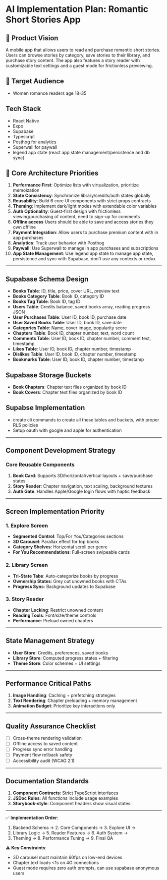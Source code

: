 # AI Implementation Plan: Romantic Short Stories App

## 🚀 Product Vision

A mobile app that allows users to read and purchase romantic short stories. Users can browse stories by category, save stories to their library, and purchase story content. The app also features a story reader with customizable text settings and a guest mode for frictionless previewing.


## 🎯 Target Audience

- Women romance readers age 18-35

## Tech Stack

- React Native
- Expo
- Supabase
- Typescript
- Posthog for analytics
- Superwall for paywall
- legend app state (react app state management/persistence and db sync)

## 📱 Core Architecture Priorities

1. **Performance First**: Optimize lists with virtualization, prioritize memoization
2. **State Consistency**: Synchronize library/credits/auth states globally
3. **Reusability**: Build 6 core UI components with strict props contracts
4. **Theming**: Implement dark/light modes with extendable color variables
5. **Auth Optionality**: Guest-first design with frictionless viewing/purchasing of content, need to sign-up for comments
6. **Offline access** Users should be able to save and access stories they own offline
7. **Payment Integration**: Allow users to purchase premium content with in app purchases
8. **Analytics**: Track user behavior with Posthog
9. **Paywall**: Use Superwall to manage in app purchases and subscriptions
10. **App State Management**: Use legend app state to manage app state, persistence and sync with Supabase, don't use any contexts or redux

---

## Supabase Schema Design

- **Books Table**: ID, title, price, cover URL, preview text
- **Books Category Table**: Book ID, category ID
- **Books Tag Table**: Book ID, tag ID
- **Users Table**: Credits balance, saved books array, reading progress JSON
- **User Purchases Table**: User ID, book ID, purchase date
- **User Saved Books Table**: User ID, book ID, save date
- **Categories Table**: Name, cover image, popularity score
- **Chapters Table**: Book ID, chapter number, text, word count
- **Comments Table**: User ID, book ID, chapter number, comment text, timestamp
- **Likes Table**: User ID, book ID, chapter number, timestamp
- **Dislikes Table**: User ID, book ID, chapter number, timestamp
- **Bookmarks Table**: User ID, book ID, chapter number, timestamp

## Supabase Storage Buckets

- **Book Chapters**: Chapter text files organized by book ID
- **Book Covers**: Chapter text files organized by book ID

## Supabse Implementation
- create cli commands to create all these tables and buckets, with proper RLS policies
- Setup oauth with google and apple for authentication
---

## Component Development Strategy

### Core Reusable Components

1. **Book Card**: Supports 3D/horizontal/vertical layouts + save/purchase states
2. **Story Reader**: Chapter navigation, text scaling, background textures
3. **Auth Gate**: Handles Apple/Google login flows with haptic feedback

---

## Screen Implementation Priority

### 1. Explore Screen

- **Segmented Control**: Top/For You/Categories sections
- **3D Carousel**: Parallax effect for top books
- **Category Shelves**: Horizontal scroll per genre
- **For You Recommendations**: Full-screen swipeable cards

### 2. Library Screen

- **Tri-State Tabs**: Auto-categorize books by progress
- **Ownership States**: Grey out unowned books with CTAs
- **Progress Sync**: Background updates to Supabase

### 3. Story Reader

- **Chapter Locking**: Restrict unowned content
- **Reading Tools**: Font/size/theme controls
- **Performance**: Preload owned chapters

---

## State Management Strategy

- **User Store**: Credits, preferences, saved books
- **Library Store**: Computed progress states + filtering
- **Theme Store**: Color schemes + UI settings

---

## Performance Critical Paths

1. **Image Handling**: Caching + prefetching strategies
2. **Text Rendering**: Chapter preloading + memory management
3. **Animation Budget**: Prioritize key interactions only

---

## Quality Assurance Checklist

- [ ] Cross-theme rendering validation
- [ ] Offline access to saved content
- [ ] Progress sync error handling
- [ ] Payment flow rollback safety
- [ ] Accessibility audit (WCAG 2.1)

---

## Documentation Standards

1. **Component Contracts**: Strict TypeScript interfaces
2. **JSDoc Rules**: All functions include usage examples
3. **Storybook-style**: Component headers show visual states

---

✅ **Implementation Order**:  

1. Backend Schema → 2. Core Components → 3. Explore UI →  
4. Library Logic → 5. Reader Features → 6. Auth System →  
7. Theming → 8. Performance Tuning → 9. Final QA

⚠️ **Key Constraints**:  

- 3D carousel must maintain 60fps on low-end devices  
- Chapter text loads <1s on 4G connections  
- Guest mode requires zero auth prompts, can use supabase anonymous users 